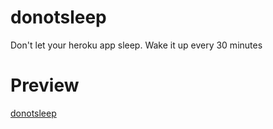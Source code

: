 # donotsleep
Don't let your heroku app sleep. Wake it up every 30 minutes

# Preview
<a href="http://donotsleep.herokuapp.com">donotsleep</a>
